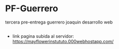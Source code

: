 # PF-Guerrero
tercera pre-entrega guerrero joaquin desarrollo web
##
+ link pagina subida al servidor:
https://mayflowerinstututo.000webhostapp.com/
